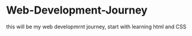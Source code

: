 # Web-Development-Journey
this will be my web developmrnt journey, start with learning html and CSS 
